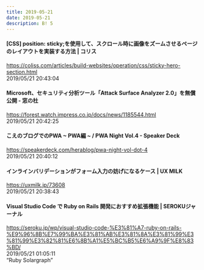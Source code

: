 ```yaml
---
title: 2019-05-21
date: 2019-05-21
description: B! 5
---
```


####   [CSS] position: sticky;を使用して、スクロール時に画像をズームさせるページのレイアウトを実装する方法 | コリス
https://coliss.com/articles/build-websites/operation/css/sticky-hero-section.html<br>
2019/05/21 20:43:04<br>


#### Microsoft、セキュリティ分析ツール「Attack Surface Analyzer 2.0」を無償公開 - 窓の杜
https://forest.watch.impress.co.jp/docs/news/1185544.html<br>
2019/05/21 20:42:25<br>


#### こえのブログでのPWA ~ PWA編 ~ / PWA Night Vol.4 - Speaker Deck
https://speakerdeck.com/herablog/pwa-night-vol-dot-4<br>
2019/05/21 20:40:12<br>


#### インラインバリデーションがフォーム入力の妨げになるケース | UX MILK
https://uxmilk.jp/73608<br>
2019/05/21 20:38:43<br>


#### Visual Studio Code で Ruby on Rails 開発におすすめ拡張機能 | SEROKUジャーナル
https://seroku.jp/wp/visual-studio-code-%E3%81%A7-ruby-on-rails-%E9%96%8B%E7%99%BA%E3%81%AB%E3%81%8A%E3%81%99%E3%81%99%E3%82%81%E6%8B%A1%E5%BC%B5%E6%A9%9F%E8%83%BD/<br>
2019/05/21 01:05:11<br>
“Ruby Solargraph”


